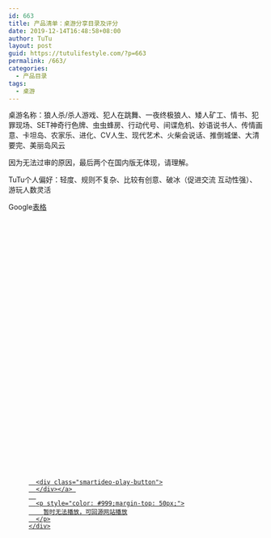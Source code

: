 ```yaml
---
id: 663
title: 产品清单：桌游分享目录及评分
date: 2019-12-14T16:48:58+08:00
author: TuTu
layout: post
guid: https://tutulifestyle.com/?p=663
permalink: /663/
categories:
  - 产品目录
tags:
  - 桌游
---
```

桌游名称：狼人杀/杀人游戏、犯人在跳舞、一夜终极狼人、矮人矿工、情书、犯罪现场、SET神奇行色牌、虫虫蜂房、行动代号、间谍危机、妙语说书人、传情画意、卡坦岛、农家乐、进化、CV人生、现代艺术、火柴会说话、推倒城堡、大清要完、美丽岛风云

因为无法过审的原因，最后两个在国内版无体现，请理解。

TuTu个人偏好：轻度、规则不复杂、比较有创意、破冰（促进交流 互动性强）、游玩人数灵活

Google[表格](https://drive.google.com/open?id=1Z8aS8riXCWBEJLLBCHRzAyfsrP9cuYoi)<figure class="wp-block-embed">

<div class="wp-block-embed__wrapper">
  <div class="smartideo">
    <div class="player" style="width: 100%;height: 500px;">
    </div>
  </div>
</div></figure> <figure class="wp-block-embed">

<div class="wp-block-embed__wrapper">
  <div class="smartideo">
    <div class="player" style="width: 100%;height: 500px;">
      <a href="https://www.bilibili.com/video/av79088851" target="_blank" class="smartideo-play-link">
      
      <div class="smartideo-play-button">
      </div></a> 
      
      <p style="color: #999;margin-top: 50px;">
        暂时无法播放，可回源网站播放
      </p>
    </div>
  </div>
</div></figure>